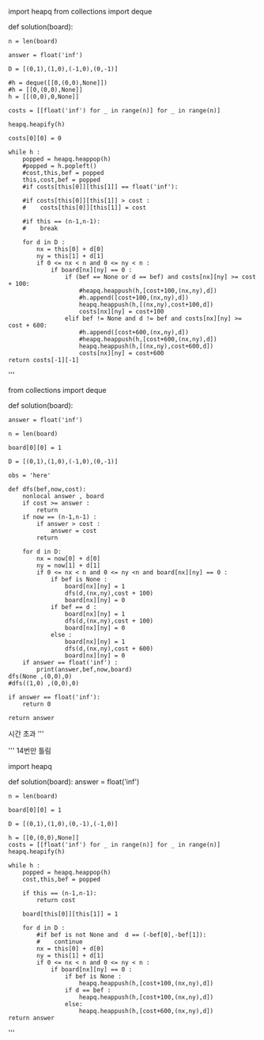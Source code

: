 import heapq
from collections import deque

def solution(board):
    
    n = len(board)
    
    answer = float('inf')
    
    D = [(0,1),(1,0),(-1,0),(0,-1)]
    
    #h = deque([[0,(0,0),None]])
    #h = [[0,(0,0),None]]
    h = [[(0,0),0,None]]
    
    costs = [[float('inf') for _ in range(n)] for _ in range(n)]
    
    heapq.heapify(h)
    
    costs[0][0] = 0
    
    while h :
        popped = heapq.heappop(h)
        #popped = h.popleft()
        #cost,this,bef = popped
        this,cost,bef = popped
        #if costs[this[0]][this[1]] == float('inf'):

        #if costs[this[0]][this[1]] > cost :
        #    costs[this[0]][this[1]] = cost
            
        #if this == (n-1,n-1):
        #    break
        
        for d in D :
            nx = this[0] + d[0]
            ny = this[1] + d[1]
            if 0 <= nx < n and 0 <= ny < n :        
                if board[nx][ny] == 0 :
                    if (bef == None or d == bef) and costs[nx][ny] >= cost + 100:
                        #heapq.heappush(h,[cost+100,(nx,ny),d])
                        #h.append([cost+100,(nx,ny),d])
                        heapq.heappush(h,[(nx,ny),cost+100,d])
                        costs[nx][ny] = cost+100
                    elif bef != None and d != bef and costs[nx][ny] >= cost + 600:
                        #h.append([cost+600,(nx,ny),d])
                        #heapq.heappush(h,[cost+600,(nx,ny),d])
                        heapq.heappush(h,[(nx,ny),cost+600,d])
                        costs[nx][ny] = cost+600
    return costs[-1][-1]





'''


from collections import deque

def solution(board):
    
    
    answer = float('inf')
    
    n = len(board)
    
    board[0][0] = 1
    
    D = [(0,1),(1,0),(-1,0),(0,-1)]
    
    obs = 'here'
    
    def dfs(bef,now,cost):
        nonlocal answer , board
        if cost >= answer :
            return     
        if now == (n-1,n-1) :
            if answer > cost :
                answer = cost
            return
        
        for d in D:
            nx = now[0] + d[0]
            ny = now[1] + d[1]
            if 0 <= nx < n and 0 <= ny <n and board[nx][ny] == 0 :            
                if bef is None :
                    board[nx][ny] = 1
                    dfs(d,(nx,ny),cost + 100)
                    board[nx][ny] = 0
                if bef == d :
                    board[nx][ny] = 1
                    dfs(d,(nx,ny),cost + 100)
                    board[nx][ny] = 0
                else :
                    board[nx][ny] = 1
                    dfs(d,(nx,ny),cost + 600)
                    board[nx][ny] = 0
        if answer == float('inf') :
            print(answer,bef,now,board)
    dfs(None ,(0,0),0)
    #dfs((1,0) ,(0,0),0)
    
    if answer == float('inf'):
        return 0 
            
    return answer


시간 초과
'''


'''
14번만 틀림

import heapq

def solution(board):
    answer = float('inf')
    
    n = len(board)
    
    board[0][0] = 1
    
    D = [(0,1),(1,0),(0,-1),(-1,0)]
    
    h = [[0,(0,0),None]]
    costs = [[float('inf') for _ in range(n)] for _ in range(n)]
    heapq.heapify(h)
    
    while h :
        popped = heapq.heappop(h)
        cost,this,bef = popped
        
        if this == (n-1,n-1):
            return cost
        
        board[this[0]][this[1]] = 1
        
        for d in D :
            #if bef is not None and  d == (-bef[0],-bef[1]):
            #    continue
            nx = this[0] + d[0]
            ny = this[1] + d[1]
            if 0 <= nx < n and 0 <= ny < n :        
                if board[nx][ny] == 0 :
                    if bef is None :
                        heapq.heappush(h,[cost+100,(nx,ny),d])
                    if d == bef :                    
                        heapq.heappush(h,[cost+100,(nx,ny),d])
                    else:
                        heapq.heappush(h,[cost+600,(nx,ny),d])
    return answer
'''
